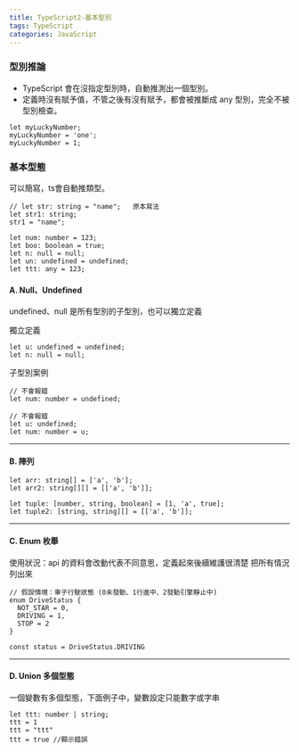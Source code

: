 ```yaml
---
title: TypeScript2-基本型別
tags: TypeScript
categories: JavaScript
---
```

### 型別推論
- TypeScript 會在沒指定型別時，自動推測出一個型別。
- 定義時沒有賦予值，不管之後有沒有賦予，都會被推斷成 any 型別，完全不被型別檢查。
```
let myLuckyNumber;
myLuckyNumber = 'one';
myLuckyNumber = 1;
```
<!--more-->

### 基本型態
可以簡寫，ts會自動推類型。
```
// let str: string = "name";   原本寫法
let str1: string;
str1 = "name";

let num: number = 123;
let boo: boolean = true;
let n: null = null;
let un: undefined = undefined;
let ttt: any = 123;
```

#### A. Null、Undefined
undefined、null 是所有型別的子型別，也可以獨立定義

獨立定義
```
let u: undefined = undefined;
let n: null = null;
```

子型別案例
```
// 不會報錯
let num: number = undefined; 

// 不會報錯
let u: undefined;
let num: number = u;
```

------------------------------------------------
#### B. 陣列
```
let arr: string[] = ['a', 'b'];
let arr2: string[][] = [['a', 'b']];

let tuple: [number, string, boolean] = [1, 'a', true];
let tuple2: [string, string][] = [['a', 'b']];
```

------------------------------------------------
#### C. Enum 枚舉
使用狀況：api 的資料會改動代表不同意思，定義起來後續維護很清楚
把所有情況列出來
```
// 假設情境：車子行駛狀態 (0未發動、1行進中、2發動引擎靜止中)
enum DriveStatus {
  NOT_STAR = 0,
  DRIVING = 1,
  STOP = 2
}

const status = DriveStatus.DRIVING
```

------------------------------------------------
#### D. Union 多個型態
一個變數有多個型態，下面例子中，變數設定只能數字或字串
```
let ttt: number | string;
ttt = 1
ttt = "ttt"
ttt = true //顯示錯誤
```
